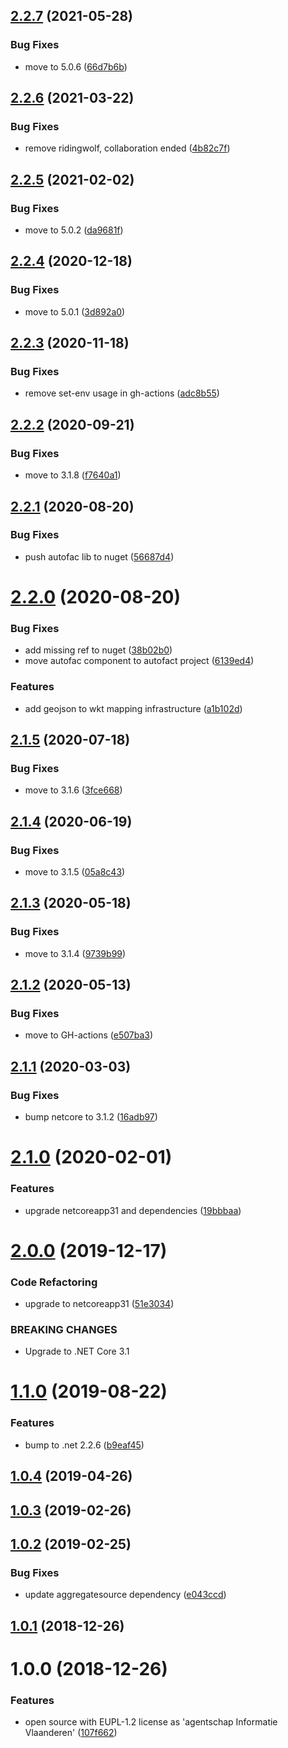 ## [2.2.7](https://github.com/informatievlaanderen/crab/compare/v2.2.6...v2.2.7) (2021-05-28)


### Bug Fixes

* move to 5.0.6 ([66d7b6b](https://github.com/informatievlaanderen/crab/commit/66d7b6b4f4288be52a488e473d84da5866123439))

## [2.2.6](https://github.com/informatievlaanderen/crab/compare/v2.2.5...v2.2.6) (2021-03-22)


### Bug Fixes

* remove ridingwolf, collaboration ended ([4b82c7f](https://github.com/informatievlaanderen/crab/commit/4b82c7f2aefb32ea2b3323995ee6846f6eb998aa))

## [2.2.5](https://github.com/informatievlaanderen/crab/compare/v2.2.4...v2.2.5) (2021-02-02)


### Bug Fixes

* move to 5.0.2 ([da9681f](https://github.com/informatievlaanderen/crab/commit/da9681f3e09e9c71ecdfb13a837cba3d0aeba070))

## [2.2.4](https://github.com/informatievlaanderen/crab/compare/v2.2.3...v2.2.4) (2020-12-18)


### Bug Fixes

* move to 5.0.1 ([3d892a0](https://github.com/informatievlaanderen/crab/commit/3d892a08bb5e6ea4b63d1cbd9e113783bac47e45))

## [2.2.3](https://github.com/informatievlaanderen/crab/compare/v2.2.2...v2.2.3) (2020-11-18)


### Bug Fixes

* remove set-env usage in gh-actions ([adc8b55](https://github.com/informatievlaanderen/crab/commit/adc8b552c343353d2832ae3711eee10e7d9e1dd8))

## [2.2.2](https://github.com/informatievlaanderen/crab/compare/v2.2.1...v2.2.2) (2020-09-21)


### Bug Fixes

* move to 3.1.8 ([f7640a1](https://github.com/informatievlaanderen/crab/commit/f7640a1c10a7526822623bd56b5a3bde46664b7e))

## [2.2.1](https://github.com/informatievlaanderen/crab/compare/v2.2.0...v2.2.1) (2020-08-20)


### Bug Fixes

* push autofac lib to nuget ([56687d4](https://github.com/informatievlaanderen/crab/commit/56687d4c2e735822f96e1d491fbfa819a38062ff))

# [2.2.0](https://github.com/informatievlaanderen/crab/compare/v2.1.5...v2.2.0) (2020-08-20)


### Bug Fixes

* add missing ref to nuget ([38b02b0](https://github.com/informatievlaanderen/crab/commit/38b02b0ed3b91d054e66c9a6bfdcbb55429f5700))
* move autofac component to autofact project ([6139ed4](https://github.com/informatievlaanderen/crab/commit/6139ed4754f28953340cd6ebcddfe08064b1411b))


### Features

* add geojson to wkt mapping infrastructure ([a1b102d](https://github.com/informatievlaanderen/crab/commit/a1b102d6dd3047977572a92c2107ee8c6a68119f))

## [2.1.5](https://github.com/informatievlaanderen/crab/compare/v2.1.4...v2.1.5) (2020-07-18)


### Bug Fixes

* move to 3.1.6 ([3fce668](https://github.com/informatievlaanderen/crab/commit/3fce66816820c383ca72bf9c2c9169a1a0f02d20))

## [2.1.4](https://github.com/informatievlaanderen/crab/compare/v2.1.3...v2.1.4) (2020-06-19)


### Bug Fixes

* move to 3.1.5 ([05a8c43](https://github.com/informatievlaanderen/crab/commit/05a8c4357e817d37d39a2d29f2819a748ed4d246))

## [2.1.3](https://github.com/informatievlaanderen/crab/compare/v2.1.2...v2.1.3) (2020-05-18)


### Bug Fixes

* move to 3.1.4 ([9739b99](https://github.com/informatievlaanderen/crab/commit/9739b99e9a5e24dcae7b491536e36fc46cb0ebc3))

## [2.1.2](https://github.com/informatievlaanderen/crab/compare/v2.1.1...v2.1.2) (2020-05-13)


### Bug Fixes

* move to GH-actions ([e507ba3](https://github.com/informatievlaanderen/crab/commit/e507ba3))

## [2.1.1](https://github.com/informatievlaanderen/crab/compare/v2.1.0...v2.1.1) (2020-03-03)


### Bug Fixes

* bump netcore to 3.1.2 ([16adb97](https://github.com/informatievlaanderen/crab/commit/16adb97))

# [2.1.0](https://github.com/informatievlaanderen/crab/compare/v2.0.0...v2.1.0) (2020-02-01)


### Features

* upgrade netcoreapp31 and dependencies ([19bbbaa](https://github.com/informatievlaanderen/crab/commit/19bbbaa))

# [2.0.0](https://github.com/informatievlaanderen/crab/compare/v1.1.0...v2.0.0) (2019-12-17)


### Code Refactoring

* upgrade to netcoreapp31 ([51e3034](https://github.com/informatievlaanderen/crab/commit/51e3034))


### BREAKING CHANGES

* Upgrade to .NET Core 3.1

# [1.1.0](https://github.com/informatievlaanderen/crab/compare/v1.0.4...v1.1.0) (2019-08-22)


### Features

* bump to .net 2.2.6 ([b9eaf45](https://github.com/informatievlaanderen/crab/commit/b9eaf45))

## [1.0.4](https://github.com/informatievlaanderen/crab/compare/v1.0.3...v1.0.4) (2019-04-26)

## [1.0.3](https://github.com/informatievlaanderen/crab/compare/v1.0.2...v1.0.3) (2019-02-26)

## [1.0.2](https://github.com/informatievlaanderen/crab/compare/v1.0.1...v1.0.2) (2019-02-25)


### Bug Fixes

* update aggregatesource dependency ([e043ccd](https://github.com/informatievlaanderen/crab/commit/e043ccd))

## [1.0.1](https://github.com/informatievlaanderen/crab/compare/v1.0.0...v1.0.1) (2018-12-26)

# 1.0.0 (2018-12-26)


### Features

* open source with EUPL-1.2 license as 'agentschap Informatie Vlaanderen' ([107f662](https://github.com/informatievlaanderen/crab/commit/107f662))
